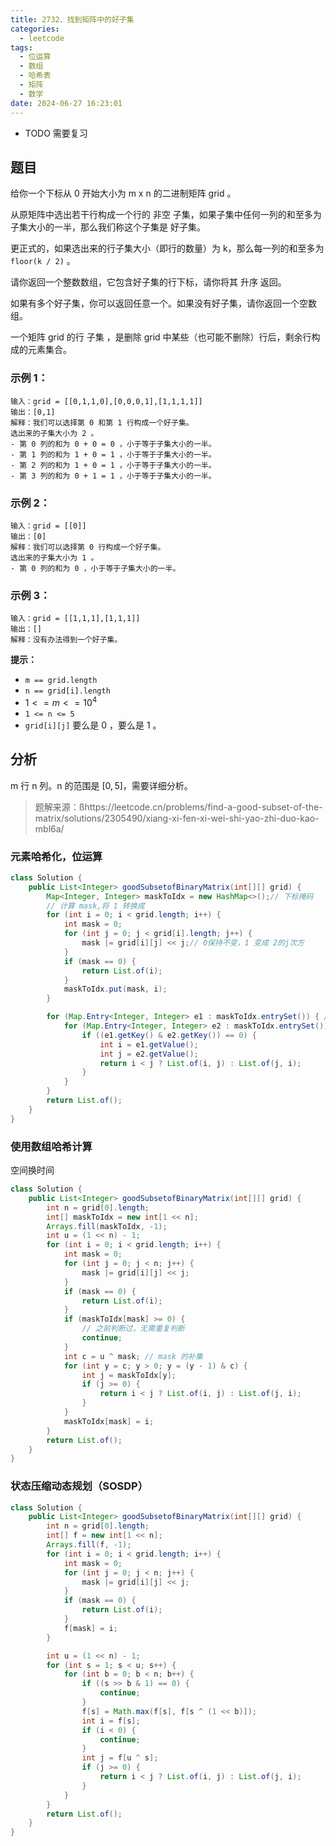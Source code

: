 ```yaml
---
title: 2732、找到矩阵中的好子集
categories:
  - leetcode
tags:
  - 位运算
  - 数组
  - 哈希表
  - 矩阵
  - 数学
date: 2024-06-27 16:23:01
---
```


- TODO 需要复习

## 题目
给你一个下标从 0 开始大小为 m x n 的二进制矩阵 grid 。

从原矩阵中选出若干行构成一个行的 非空 子集，如果子集中任何一列的和至多为子集大小的一半，那么我们称这个子集是 好子集。

更正式的，如果选出来的行子集大小（即行的数量）为 k，那么每一列的和至多为 `floor(k / 2)` 。

请你返回一个整数数组，它包含好子集的行下标，请你将其 升序 返回。

如果有多个好子集，你可以返回任意一个。如果没有好子集，请你返回一个空数组。

一个矩阵 grid 的行 子集 ，是删除 grid 中某些（也可能不删除）行后，剩余行构成的元素集合。

 

### 示例 1：
```
输入：grid = [[0,1,1,0],[0,0,0,1],[1,1,1,1]]
输出：[0,1]
解释：我们可以选择第 0 和第 1 行构成一个好子集。
选出来的子集大小为 2 。
- 第 0 列的和为 0 + 0 = 0 ，小于等于子集大小的一半。
- 第 1 列的和为 1 + 0 = 1 ，小于等于子集大小的一半。
- 第 2 列的和为 1 + 0 = 1 ，小于等于子集大小的一半。
- 第 3 列的和为 0 + 1 = 1 ，小于等于子集大小的一半。
```
### 示例 2：
```
输入：grid = [[0]]
输出：[0]
解释：我们可以选择第 0 行构成一个好子集。
选出来的子集大小为 1 。
- 第 0 列的和为 0 ，小于等于子集大小的一半。
```
### 示例 3：
```
输入：grid = [[1,1,1],[1,1,1]]
输出：[]
解释：没有办法得到一个好子集。
```

**提示：**

- `m == grid.length`
- `n == grid[i].length`
- $1 <= m <= 10^4$
- `1 <= n <= 5`
- `grid[i][j]` 要么是 0 ，要么是 1 。


## 分析

m 行 n 列。n 的范围是 $[0,5]$，需要详细分析。

> 题解来源：ßhttps://leetcode.cn/problems/find-a-good-subset-of-the-matrix/solutions/2305490/xiang-xi-fen-xi-wei-shi-yao-zhi-duo-kao-mbl6a/


### 元素哈希化，位运算

```java
class Solution {
    public List<Integer> goodSubsetofBinaryMatrix(int[][] grid) {
        Map<Integer, Integer> maskToIdx = new HashMap<>();// 下标掩码
        // 计算 mask,将 1 转换成 
        for (int i = 0; i < grid.length; i++) {
            int mask = 0;
            for (int j = 0; j < grid[i].length; j++) {
                mask |= grid[i][j] << j;// 0保持不变，1 变成 2的j次方
            }
            if (mask == 0) {
                return List.of(i);
            }
            maskToIdx.put(mask, i);
        }

        for (Map.Entry<Integer, Integer> e1 : maskToIdx.entrySet()) { // 第一层遍历
            for (Map.Entry<Integer, Integer> e2 : maskToIdx.entrySet()) { // 第二层遍历
                if ((e1.getKey() & e2.getKey()) == 0) {
                    int i = e1.getValue();
                    int j = e2.getValue();
                    return i < j ? List.of(i, j) : List.of(j, i);
                }
            }
        }
        return List.of();
    }
}
```

### 使用数组哈希计算

空间换时间

```java
class Solution {
    public List<Integer> goodSubsetofBinaryMatrix(int[][] grid) {
        int n = grid[0].length;
        int[] maskToIdx = new int[1 << n];
        Arrays.fill(maskToIdx, -1);
        int u = (1 << n) - 1;
        for (int i = 0; i < grid.length; i++) {
            int mask = 0;
            for (int j = 0; j < n; j++) {
                mask |= grid[i][j] << j;
            }
            if (mask == 0) {
                return List.of(i);
            }
            if (maskToIdx[mask] >= 0) {
                // 之前判断过，无需重复判断
                continue;
            }
            int c = u ^ mask; // mask 的补集
            for (int y = c; y > 0; y = (y - 1) & c) {
                int j = maskToIdx[y];
                if (j >= 0) {
                    return i < j ? List.of(i, j) : List.of(j, i);
                }
            }
            maskToIdx[mask] = i;
        }
        return List.of();
    }
}
```
### 状态压缩动态规划（SOSDP）

```java
class Solution {
    public List<Integer> goodSubsetofBinaryMatrix(int[][] grid) {
        int n = grid[0].length;
        int[] f = new int[1 << n];
        Arrays.fill(f, -1);
        for (int i = 0; i < grid.length; i++) {
            int mask = 0;
            for (int j = 0; j < n; j++) {
                mask |= grid[i][j] << j;
            }
            if (mask == 0) {
                return List.of(i);
            }
            f[mask] = i;
        }

        int u = (1 << n) - 1;
        for (int s = 1; s < u; s++) {
            for (int b = 0; b < n; b++) {
                if ((s >> b & 1) == 0) {
                    continue;
                }
                f[s] = Math.max(f[s], f[s ^ (1 << b)]);
                int i = f[s];
                if (i < 0) {
                    continue;
                }
                int j = f[u ^ s];
                if (j >= 0) {
                    return i < j ? List.of(i, j) : List.of(j, i);
                }
            }
        }
        return List.of();
    }
}
```